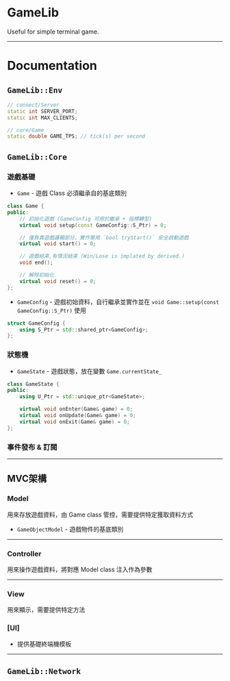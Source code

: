 # GameLib
Useful for simple terminal game.

---

# Documentation

## `GameLib::Env`
```cpp
// connect/Server
static int SERVER_PORT;
static int MAX_CLIENTS;

// core/Game
static double GAME_TPS; // tick(s) per second

```


## `GameLib::Core`

### 遊戲基礎

- `Game` - 遊戲 Class 必須繼承自的基底類別
```cpp
class Game {
public:
	// 初始化遊戲 (GameConfig 可用於繼承 + 指標轉型)
	virtual void setup(const GameConfig::S_Ptr) = 0;

	// 僅負責遊戲邏輯部分，實作需用 `bool tryStart()` 安全啟動遊戲
	virtual void start() = 0;

	// 遊戲結束,有情況結束 (Win/Lose is implated by derived.)
	void end();

	// 解除初始化
	virtual void reset() = 0;
};
```

- `GameConfig` - 遊戲初始資料，自行繼承並實作並在 `void Game::setup(const GameConfig::S_Ptr)` 使用
```cpp
struct GameConfig {
	using S_Ptr = std::shared_ptr<GameConfig>;
};
```

### 狀態機

- `GameState` - 遊戲狀態，放在變數 `Game.currentState_`
```cpp
class GameState {
public:
	using U_Ptr = std::unique_ptr<GameState>;

	virtual void onEnter(Game& game) = 0;
	virtual void onUpdate(Game& game) = 0;
	virtual void onExit(Game& game) = 0;
};
```

### 事件發布 & 訂閱

---
## MVC架構

### Model
用來存放遊戲資料，由 Game class 管控，需要提供特定獲取資料方式

- `GameObjectModel` - 遊戲物件的基底類別

---

### Controller
用來操作遊戲資料，將對應 Model class 注入作為參數

---

### View
用來顯示，需要提供特定方法

### [UI]

- 提供基礎終端機模板

---

## `GameLib::Network`


```cpp

```
```cpp

```